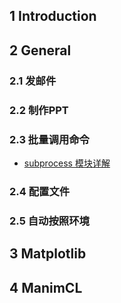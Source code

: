 ## 1 Introduction
## 2 General

### 2.1 发邮件
### 2.2 制作PPT
### 2.3 批量调用命令
- [subprocess 模块详解](https://blog.csdn.net/qq_43331089/article/details/124421661)

### 2.4 配置文件
### 2.5 自动按照环境
## 3 Matplotlib
## 4 ManimCL